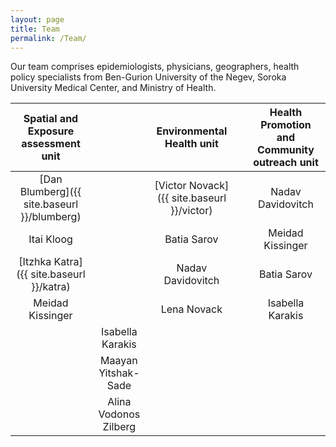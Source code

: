 ```yaml
---
layout: page
title: Team
permalink: /Team/
---
```

Our team comprises epidemiologists, physicians, geographers, health policy specialists from Ben-Gurion University of the Negev, Soroka University Medical Center, and Ministry of Health. 

Spatial and Exposure  assessment unit | | Environmental Health unit | | Health Promotion and Community outreach unit
:---: | :---: | :---: | :---: | :---:
[Dan Blumberg]({{ site.baseurl }}/blumberg) | | [Victor Novack]({{ site.baseurl }}/victor) | | Nadav Davidovitch
Itai Kloog | | Batia Sarov | | Meidad Kissinger
[Itzhka Katra]({{ site.baseurl }}/katra) | | Nadav Davidovitch | | Batia Sarov
Meidad Kissinger | | Lena Novack | | Isabella Karakis
 | | Isabella Karakis | | 
 | | Maayan  Yitshak-Sade | | 
 | | Alina Vodonos Zilberg | | 



